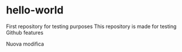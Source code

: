 # hello-world
First repository for testing purposes
This repository is made for testing Github features


Nuova modifica
